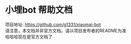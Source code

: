 # 小埋bot 帮助文档

项目地址: <https://github.com/g1331/xiaomai-bot>  
请注意，本文档并非官方文档，请以项目发布者的README为准  
哈哈哈现在是官方文档了  
